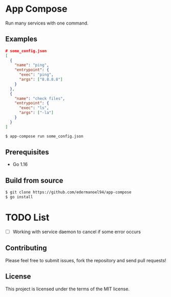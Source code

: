 # App Compose

Run many services with one command.

## Examples

```json
# some_config.json
[
  {
    "name": "ping",
    "entrypoint": {
      "exec": "ping",
      "args": ["8.8.8.8"]
    }
  },
  {
    "name": "check files",
    "entrypoint": {
      "exec": "ls",
      "args": ["-la"]
    }
  }
]
```

```sh
$ app-compose run some_config.json
```

## Prerequisites

- Go 1.16

## Build from source

```sh
$ git clone https://github.com/edermanoel94/app-compose
$ go install
```

# TODO List

- [ ] Working with service daemon to cancel if some error occurs

## Contributing

Please feel free to submit issues, fork the repository and send pull requests!

## License

This project is licensed under the terms of the MIT license.
